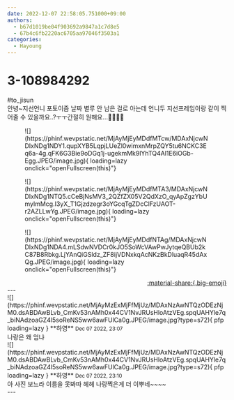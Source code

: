 ```yaml
---
date: 2022-12-07 22:58:05.751000+09:00
authors:
  - b67d1019be04f903692a9847a1c7d8e5
  - 67b4c6fb2220ac6705aa97046f3503a1
categories:
  - Hayoung
---
```


# 3-108984292

<div class="post-container" markdown="1">
<div class="content-container md-sidebar__scrollwrap" markdown="1">

\#to_jisun <br>안녕~지선언니 포토이즘 날짜 별루 안 남은 걸로 아는데 언니두 지선프레임이랑 같이 찍어줄 수 있을까요..?ㅜㅜ간절히 원해요…🥺🥺🥺🥺
<figure markdown="1">
![](https://phinf.wevpstatic.net/MjAyMjEyMDdfMTcw/MDAxNjcwNDIxNDg1NDY1.qupXYB5LqpjLUeZl0wimxnMrpZQY5tu6NCKC3Eq6a-4g.qFK6G3Bie9oDGq1j-ugekmMk9lYhTQ4Al1E6iOGb-Egg.JPEG/image.jpg){ loading=lazy onclick="openFullscreen(this)"}
</figure>

<figure markdown="1">
![](https://phinf.wevpstatic.net/MjAyMjEyMDdfMTA3/MDAxNjcwNDIxNDg1NTQ5.cCeBjNsMV3_2QZfZX05V2QdXzO_qyApZgzYbUmylmMcg.I3yX_T1Gjzdzegr3oYGcqTgZDcClFzUAOT-r2AZLLwYg.JPEG/image.jpg){ loading=lazy onclick="openFullscreen(this)"}
</figure>

<figure markdown="1">
![](https://phinf.wevpstatic.net/MjAyMjEyMDdfNTAg/MDAxNjcwNDIxNDg1NDA4.mLSdwNVDCr0kJO5SoWcVAwPwJytqeQBUb2kC87B8Rbkg.LjYAnQiGSldz_ZF8ijVDNxkqAcNKzBkDluaqR45dAxQg.JPEG/image.jpg){ loading=lazy onclick="openFullscreen(this)"}
</figure>


</div>
</div>

<div style="text-align: right;" markdown="1">
<a href="https://weverse.io/fromis9/fanpost/3-108984292" style="text-align: right;">:material-share:{.big-emoji}</a>
</div>
---

<div class="comments-container md-sidebar__scrollwrap" markdown="1">
<div class="comment" markdown="1">
<div class='id-container' markdown="1">
![](https://phinf.wevpstatic.net/MjAyMzExMjFfMjUz/MDAxNzAwNTQzODEzNjM0.dsABDAwBLvb_CmKv53nAMh0x44CV1NvJRUsHloAtzVEg.spqUAHYle7q_biNAdzoaGZ4l5soReNS5ww6awFUlCa0g.JPEG/image.jpg?type=s72){ pfp loading=lazy }
**<span class="artist">하영</span>** <small>Dec 07 2022, 23:07</small><br>
</div>
<div class='comment-body' markdown="1">
나랑은 왜 엄냐
</div>
</div>
<div class="comment" markdown="1">
<div class='id-container' markdown="1">
![](https://phinf.wevpstatic.net/MjAyMzExMjFfMjUz/MDAxNzAwNTQzODEzNjM0.dsABDAwBLvb_CmKv53nAMh0x44CV1NvJRUsHloAtzVEg.spqUAHYle7q_biNAdzoaGZ4l5soReNS5ww6awFUlCa0g.JPEG/image.jpg?type=s72){ pfp loading=lazy }
**<span class="artist">하영</span>** <small>Dec 07 2022, 23:10</small><br>
</div>
<div class='comment-body' markdown="1">
아 사진 보느라 이름을 못봐따 헤헤 나랑찍은게 더 이뿌네~~~~
</div>
</div>
</div>
---
